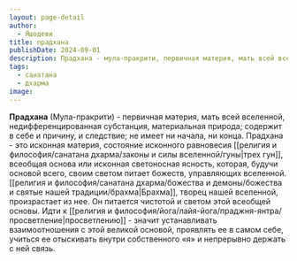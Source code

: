 ```yaml
---
layout: page-detail
author:
  - Яшодеви
title: прадхана
publishDate: 2024-09-01
description: Прадхана - мула-пракрити, первичная материя, мать всей вселенной, недифференцированная субстанция, материальная природа; содержит в себе и причину, и следствие; не имеет ни начала, ни конца.
tags:
  - санатана
  - дхарма
image:
---
```

**Прадхана** (Мула-пракрити) - первичная материя, мать всей вселенной, недифференцированная субстанция, материальная природа; содержит в себе и причину, и следствие; не имеет ни начала, ни конца.
Прадхана - это исконная материя, состояние исконного равновесия [[религия и философия/санатана дхарма/законы и силы вселенной/гуны|трех гун]], всеобщая основа или исконная светоносная ясность, которая, будучи основой всего, своим светом питает божеств, управляющих вселенной. [[религия и философия/санатана дхарма/божества и демоны/божества и святые нашей традиции/брахма|Брахма]], творец нашей вселенной, произрастает из нее. Он питается чистотой и светом этой всеобщей основы. Идти к [[религия и философия/йога/лайя-йога/праджня-янтра/просветление|просветлению]] - значит устанавливать взаимоотношения с этой великой основой, проявлять ее в самом себе, учиться ее отыскивать внутри собственного «я» и непрерывно держать с ней связь.

